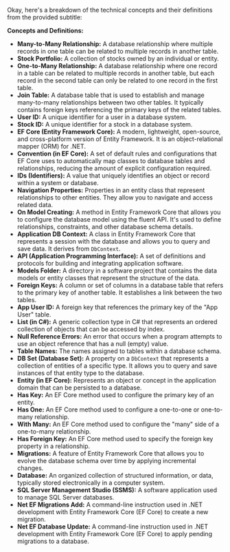 Okay, here's a breakdown of the technical concepts and their definitions from the provided subtitle:

**Concepts and Definitions:**

*   **Many-to-Many Relationship:** A database relationship where multiple records in one table can be related to multiple records in another table.
*   **Stock Portfolio:** A collection of stocks owned by an individual or entity.
*   **One-to-Many Relationship:** A database relationship where one record in a table can be related to multiple records in another table, but each record in the second table can only be related to one record in the first table.
*   **Join Table:** A database table that is used to establish and manage many-to-many relationships between two other tables. It typically contains foreign keys referencing the primary keys of the related tables.
*   **User ID:** A unique identifier for a user in a database system.
*   **Stock ID:** A unique identifier for a stock in a database system.
*   **EF Core (Entity Framework Core):** A modern, lightweight, open-source, and cross-platform version of Entity Framework. It is an object-relational mapper (ORM) for .NET.
*   **Convention (in EF Core):** A set of default rules and configurations that EF Core uses to automatically map classes to database tables and relationships, reducing the amount of explicit configuration required.
*   **IDs (Identifiers):** A value that uniquely identifies an object or record within a system or database.
*   **Navigation Properties:** Properties in an entity class that represent relationships to other entities. They allow you to navigate and access related data.
*   **On Model Creating:** A method in Entity Framework Core that allows you to configure the database model using the fluent API. It's used to define relationships, constraints, and other database schema details.
*   **Application DB Context:** A class in Entity Framework Core that represents a session with the database and allows you to query and save data. It derives from `DbContext`.
*   **API (Application Programming Interface):** A set of definitions and protocols for building and integrating application software.
*   **Models Folder:** A directory in a software project that contains the data models or entity classes that represent the structure of the data.
*   **Foreign Keys:** A column or set of columns in a database table that refers to the primary key of another table. It establishes a link between the two tables.
*   **App User ID:** A foreign key that references the primary key of the "App User" table.
*   **List (in C#):** A generic collection type in C# that represents an ordered collection of objects that can be accessed by index.
*   **Null Reference Errors:** An error that occurs when a program attempts to use an object reference that has a null (empty) value.
*   **Table Names:** The names assigned to tables within a database schema.
*   **DB Set (Database Set):** A property on a `DbContext` that represents a collection of entities of a specific type. It allows you to query and save instances of that entity type to the database.
*   **Entity (in EF Core):** Represents an object or concept in the application domain that can be persisted to a database.
*   **Has Key:** An EF Core method used to configure the primary key of an entity.
*   **Has One:** An EF Core method used to configure a one-to-one or one-to-many relationship.
*   **With Many:** An EF Core method used to configure the "many" side of a one-to-many relationship.
*   **Has Foreign Key:** An EF Core method used to specify the foreign key property in a relationship.
*   **Migrations:** A feature of Entity Framework Core that allows you to evolve the database schema over time by applying incremental changes.
*   **Database:** An organized collection of structured information, or data, typically stored electronically in a computer system.
*   **SQL Server Management Studio (SSMS):** A software application used to manage SQL Server databases.
*   **Net EF Migrations Add:** A command-line instruction used in .NET development with Entity Framework Core (EF Core) to create a new migration.
*   **Net EF Database Update:** A command-line instruction used in .NET development with Entity Framework Core (EF Core) to apply pending migrations to a database.